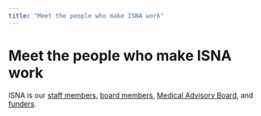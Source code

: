 ```yaml
---
title: "Meet the people who make ISNA work"
---
```


# Meet the people who make ISNA work

ISNA is our [staff members][1], [board members][2], [Medical Advisory Board][3], and [funders][4].

 [1]: taxonomy/page/or/5
 [2]: taxonomy/page/or/4
 [3]: /about/medicalboard
 [4]: taxonomy/page/or/6